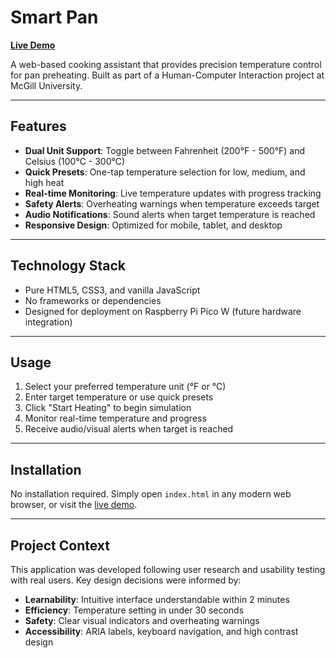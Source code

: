 # Smart Pan

**[Live Demo](https://kasrajb.github.io/smart-pan-app/)**

A web-based cooking assistant that provides precision temperature control for pan preheating. Built as part of a Human-Computer Interaction project at McGill University.

---

## Features

- **Dual Unit Support**: Toggle between Fahrenheit (200°F - 500°F) and Celsius (100°C - 300°C)
- **Quick Presets**: One-tap temperature selection for low, medium, and high heat
- **Real-time Monitoring**: Live temperature updates with progress tracking
- **Safety Alerts**: Overheating warnings when temperature exceeds target
- **Audio Notifications**: Sound alerts when target temperature is reached
- **Responsive Design**: Optimized for mobile, tablet, and desktop

---

## Technology Stack

- Pure HTML5, CSS3, and vanilla JavaScript
- No frameworks or dependencies
- Designed for deployment on Raspberry Pi Pico W (future hardware integration)

---

## Usage

1. Select your preferred temperature unit (°F or °C)
2. Enter target temperature or use quick presets
3. Click "Start Heating" to begin simulation
4. Monitor real-time temperature and progress
5. Receive audio/visual alerts when target is reached

---

## Installation

No installation required. Simply open `index.html` in any modern web browser, or visit the [live demo](https://kasrajb.github.io/smart-pan-app/).

---

## Project Context

This application was developed following user research and usability testing with real users. Key design decisions were informed by:
- **Learnability**: Intuitive interface understandable within 2 minutes
- **Efficiency**: Temperature setting in under 30 seconds
- **Safety**: Clear visual indicators and overheating warnings
- **Accessibility**: ARIA labels, keyboard navigation, and high contrast design



